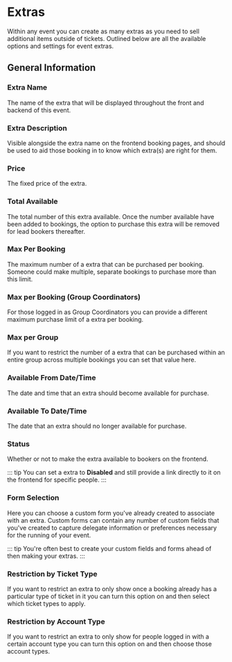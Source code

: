 # Extras

Within any event you can create as many extras as you need to sell additional items outside of tickets. Outlined below are all the available options and settings for event extras.

## General Information

### Extra Name

The name of the extra that will be displayed throughout the front and backend of this event.

### Extra Description

Visible alongside the extra name on the frontend booking pages, and should be used to aid those booking in to know which extra(s) are right for them.

### Price

The fixed price of the extra.

### Total Available

The total number of this extra available. Once the number available have been added to bookings, the option to purchase this extra will be removed for lead bookers thereafter.

### Max Per Booking

The maximum number of a extra that can be purchased per booking. Someone could make multiple, separate bookings to purchase more than this limit.

### Max per Booking (Group Coordinators)

For those logged in as Group Coordinators you can provide a different maximum purchase limit of a extra per booking.

### Max per Group

If you want to restrict the number of a extra that can be purchased within an entire group across multiple bookings you can set that value here.

### Available From Date/Time

The date and time that an extra should become available for purchase.

### Available To Date/Time

The date that an extra should no longer available for purchase.

### Status

Whether or not to make the extra available to bookers on the frontend.

::: tip
You can set a extra to **Disabled** and still provide a link directly to it on the frontend for specific people.
:::

### Form Selection

Here you can choose a custom form you've already created to associate with an extra. Custom forms can contain any number of custom fields that you've created to capture delegate information or preferences necessary for the running of your event.

::: tip
You're often best to create your custom fields and forms ahead of then making your extras.
:::

### Restriction by Ticket Type

If you want to restrict an extra to only show once a booking already has a particular type of ticket in it you can turn this option on and then select which ticket types to apply.

### Restriction by Account Type

If you want to restrict an extra to only show for people logged in with a certain account type you can turn this option on and then choose those account types.